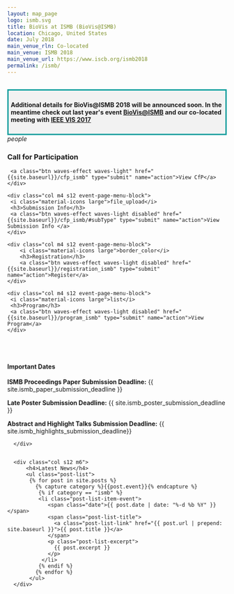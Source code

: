 ```yaml
---
layout: map_page
logo: ismb.svg
title: BioVis at ISMB (BioVis@ISMB)
location: Chicago, United States
date: July 2018
main_venue_rln: Co-located
main_venue: ISMB 2018
main_venue_url: https://www.iscb.org/ismb2018
permalink: /ismb/
---
```

<br>
<div style="background-color: #f2f2f2; border-style: solid; border-color: #009e9d; padding: 5px;">
<h4> Additional details for BioVis@ISMB 2018 will be announced soon. In the meantime check out last year's event <a href="http://biovis.net/2017/ismb">BioVis@ISMB</a> and our co-located meeting with <a href= "http://biovis.net/2017/ieeevis">IEEE VIS 2017</a> </h4>
</div>

<div class="row center-align">
    <div class="col m4 s12 event-page-menu-block">
     <i class="material-icons large">people</i>
     <h3>Call for Participation</h3>

     <a class="btn waves-effect waves-light" href="{{site.baseurl}}/cfp_ismb" type="submit" name="action">View CfP</a>
    </div>

    <div class="col m4 s12 event-page-menu-block">
     <i class="material-icons large">file_upload</i>
     <h3>Submission Info</h3>
     <a class="btn waves-effect waves-light disabled" href="{{site.baseurl}}/cfp_ismb/#subType" type="submit" name="action">View Submission Info </a>
    </div>

    <div class="col m4 s12 event-page-menu-block">
        <i class="material-icons large">border_color</i>
        <h3>Registration</h3>
        <a class="btn waves-effect waves-light disabled" href="{{site.baseurl}}/registration_ismb" type="submit" name="action">Register</a>
    </div>

    <div class="col m4 s12 event-page-menu-block">
     <i class="material-icons large">list</i>
     <h3>Program</h3>
     <a class="btn waves-effect waves-light disabled" href="{{site.baseurl}}/program_ismb" type="submit" name="action">View Program</a>
    </div>
</div>

<br/>

<br/>

<div class="row left-align">    
      <div class="col s12 m6">
            <h4>Important Dates</h4>
            <p><strong>ISMB Proceedings Paper Submission Deadline:</strong>  {{ site.ismb_paper_submission_deadline }}</p>
            <p><strong>Late Poster Submission Deadline:</strong>  {{ site.ismb_poster_submission_deadline }}</p>
            <p><strong>Abstract and Highlight Talks Submission Deadline:</strong> {{ site.ismb_highlights_submission_deadline}}</p>  

      </div>


      <div class="col s12 m6">
          <h4>Latest News</h4>
          <ul class="post-list">
           {% for post in site.posts %}
             {% capture category %}{{post.event}}{% endcapture %}
              {% if category == "ismb" %}
              <li class="post-list-item-event">
                 <span class="date">{{ post.date | date: "%-d %b %Y" }}</span>
                 <span class="post-list-title">
                   <a class="post-list-link" href="{{ post.url | prepend: site.baseurl }}">{{ post.title }}</a>
                 </span>
                 <p class="post-list-excerpt">
                   {{ post.excerpt }}
                 </p>              
               </li>
              {% endif %}
             {% endfor %}
           </ul>
      </div>
</div>

<br/>
<br/>
